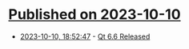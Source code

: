 # [Published on 2023-10-10](index.md)

* [2023-10-10, 18:52:47](https://lobste.rs/s/u8bazx/qt_6_6_released) - [Qt 6.6 Released](https://www.qt.io/blog/qt-6.6-released)
